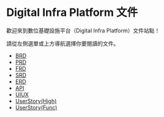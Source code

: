 # Digital Infra Platform 文件

歡迎來到數位基礎設施平台（Digital Infra Platform）文件站點！

請從左側選單或上方導航選擇你要閱讀的文件。

- [BRD](/BRD_v1.0)
- [PRD](/PRD_v1.0)
- [FRD](/FRD_v1.0)
- [SRD](/SRD_v1.0)
- [ERD](/ERD_v1.0)
- [API](/API_v1.0)
- [UIUX](/UIUX_v1.0)
- [UserStory(High)](/UserStory_HighLevel_v1.0)
- [UserStory(Func)](/UserStory_Functional_v1.0) 